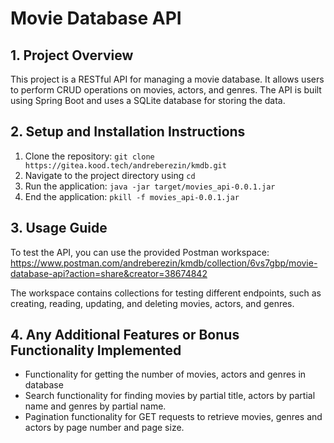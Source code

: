 # Movie Database API

## 1. Project Overview

This project is a RESTful API for managing a movie database. It allows users to perform CRUD operations on movies, actors, and genres. The API is built using Spring Boot and uses a SQLite database for storing the data.

## 2. Setup and Installation Instructions

1. Clone the repository: `git clone https://gitea.kood.tech/andreberezin/kmdb.git`
2. Navigate to the project directory using `cd` 
3. Run the application: `java -jar target/movies_api-0.0.1.jar`
4. End the application: `pkill -f movies_api-0.0.1.jar`

## 3. Usage Guide

To test the API, you can use the provided Postman workspace:
https://www.postman.com/andreberezin/kmdb/collection/6vs7gbp/movie-database-api?action=share&creator=38674842

The workspace contains collections for testing different endpoints, such as creating, reading, updating, and deleting movies, actors, and genres.

## 4. Any Additional Features or Bonus Functionality Implemented
- Functionality for getting the number of movies, actors and genres in database
- Search functionality for finding movies by partial title, actors by partial name and genres by partial name.
- Pagination functionality for GET requests to retrieve movies, genres and actors by page number and page size.